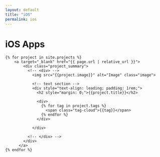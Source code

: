 ```yaml
---
layout: default
title: "iOS"
permalink: ios
---
```


<h1>iOS Apps</h1>

<div class="row">

	{% for project in site.projects %}
		<a target="_blank" href="{{ page.url | relative_url }}">
			<div class="project_summary">
			  <!-- <div> -->
				<img src="{{project.image}}" alt="Image" class="image">

				<!-- text section -->
				<div style="text-align: leading; padding: 1rem;">
				  <h2 style="margin: 0;">{{project.title}}</h2>

				  <div>
					{% for tag in project.tags %}
					  <span class="tag-cloud">{{tag}}</span>
					{% endfor %}
				  </div>

				</div>

			  <!-- </div> -->
			</div>
		  </a>
  	{% endfor %}

</div>